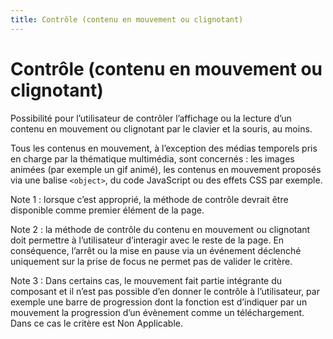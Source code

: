 ```yaml
---
title: Contrôle (contenu en mouvement ou clignotant)
---
```


# Contrôle (contenu en mouvement ou clignotant)


Possibilité pour l’utilisateur de contrôler l’affichage ou la lecture d’un contenu en mouvement ou clignotant par le clavier et la souris, au moins.

Tous les contenus en mouvement, à l’exception des médias temporels pris en charge par la thématique multimédia, sont concernés : les images animées (par exemple un gif animé), les contenus en mouvement proposés via une balise `<object>`, du code JavaScript ou des effets CSS par exemple.

Note 1 : lorsque c’est approprié, la méthode de contrôle devrait être disponible comme premier élément de la page.

Note 2 : la méthode de contrôle du contenu en mouvement ou clignotant doit permettre à l’utilisateur d’interagir avec le reste de la page. En conséquence, l’arrêt ou la mise en pause via un événement déclenché uniquement sur la prise de focus ne permet pas de valider le critère.

Note 3 : Dans certains cas, le mouvement fait partie intégrante du composant et il n’est pas possible d’en donner le contrôle à l’utilisateur, par exemple une barre de progression dont la fonction est d’indiquer par un mouvement la progression d’un évènement comme un téléchargement. Dans ce cas le critère est Non Applicable.
